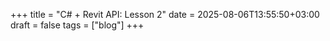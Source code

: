+++
title = "C# + Revit API: Lesson 2"
date = 2025-08-06T13:55:50+03:00
draft = false
tags = ["blog"]
+++
